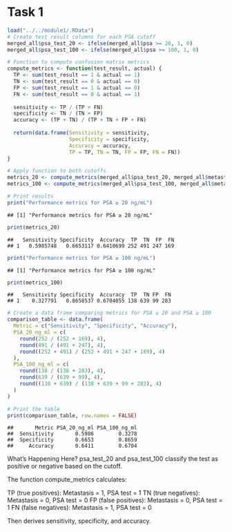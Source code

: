 Task 1
================

``` r
load("../../module1/.RData")
# Create test result columns for each PSA cutoff
merged_all$psa_test_20 <- ifelse(merged_all$psa >= 20, 1, 0)
merged_all$psa_test_100 <- ifelse(merged_all$psa >= 100, 1, 0)

# Function to compute confusion matrix metrics
compute_metrics <- function(test_result, actual) {
  TP <- sum(test_result == 1 & actual == 1)
  TN <- sum(test_result == 0 & actual == 0)
  FP <- sum(test_result == 1 & actual == 0)
  FN <- sum(test_result == 0 & actual == 1)
  
  sensitivity <- TP / (TP + FN)
  specificity <- TN / (TN + FP)
  accuracy <- (TP + TN) / (TP + TN + FP + FN)
  
  return(data.frame(Sensitivity = sensitivity,
                    Specificity = specificity,
                    Accuracy = accuracy,
                    TP = TP, TN = TN, FP = FP, FN = FN))
}

# Apply function to both cutoffs
metrics_20 <- compute_metrics(merged_all$psa_test_20, merged_all$metastasis)
metrics_100 <- compute_metrics(merged_all$psa_test_100, merged_all$metastasis)

# Print results
print("Performance metrics for PSA ≥ 20 ng/mL")
```

    ## [1] "Performance metrics for PSA ≥ 20 ng/mL"

``` r
print(metrics_20)
```

    ##   Sensitivity Specificity  Accuracy  TP  TN  FP  FN
    ## 1   0.5985748   0.6653117 0.6410699 252 491 247 169

``` r
print("Performance metrics for PSA ≥ 100 ng/mL")
```

    ## [1] "Performance metrics for PSA ≥ 100 ng/mL"

``` r
print(metrics_100)
```

    ##   Sensitivity Specificity  Accuracy  TP  TN FP  FN
    ## 1    0.327791   0.8658537 0.6704055 138 639 99 283

``` r
# Create a data frame comparing metrics for PSA ≥ 20 and PSA ≥ 100
comparison_table <- data.frame(
  Metric = c("Sensitivity", "Specificity", "Accuracy"),
  PSA_20_ng_ml = c(
    round(252 / (252 + 169), 4),
    round(491 / (491 + 247), 4),
    round((252 + 491) / (252 + 491 + 247 + 169), 4)
  ),
  PSA_100_ng_ml = c(
    round(138 / (138 + 283), 4),
    round(639 / (639 + 99), 4),
    round((138 + 639) / (138 + 639 + 99 + 283), 4)
  )
)

# Print the table
print(comparison_table, row.names = FALSE)
```

    ##       Metric PSA_20_ng_ml PSA_100_ng_ml
    ##  Sensitivity       0.5986        0.3278
    ##  Specificity       0.6653        0.8659
    ##     Accuracy       0.6411        0.6704

What’s Happening Here? psa_test_20 and psa_test_100 classify the test as
positive or negative based on the cutoff.

The function compute_metrics calculates:

TP (true positives): Metastasis = 1, PSA test = 1 TN (true negatives):
Metastasis = 0, PSA test = 0 FP (false positives): Metastasis = 0, PSA
test = 1 FN (false negatives): Metastasis = 1, PSA test = 0

Then derives sensitivity, specificity, and accuracy.
